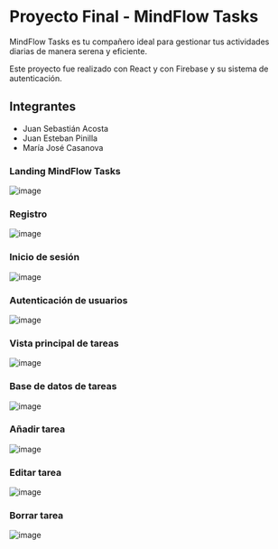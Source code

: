 # Proyecto Final - MindFlow Tasks
MindFlow Tasks es tu compañero ideal para gestionar tus actividades diarias de manera serena y eficiente. 

Este proyecto fue realizado con React y con Firebase y su sistema de autenticación.


## Integrantes

- Juan Sebastián Acosta
- Juan Esteban Pinilla
- María José Casanova

### Landing MindFlow Tasks

![image](https://github.com/pinillajuanes/CRUD-Firebase-ReactJS/assets/91903899/ece5dff9-7be4-4383-b290-116e8ebb1362)

### Registro

![image](https://github.com/pinillajuanes/CRUD-Firebase-ReactJS/assets/91903899/6586f3b2-5d3d-4f75-b57d-7fac08ba50b0)

### Inicio de sesión

![image](https://github.com/pinillajuanes/CRUD-Firebase-ReactJS/assets/91903899/1ddc236e-c291-416e-b225-f74ee7a94d1a)

### Autenticación de usuarios

![image](https://github.com/pinillajuanes/CRUD-Firebase-ReactJS/assets/91903899/792a9fee-57b1-4b92-bbc1-a610ef7f9b16)

### Vista principal de tareas

![image](https://github.com/pinillajuanes/CRUD-Firebase-ReactJS/assets/91903899/f95185f8-9b6d-4193-ba62-eb983b68fdb5)

### Base de datos de tareas

![image](https://github.com/pinillajuanes/CRUD-Firebase-ReactJS/assets/91903899/0fa2ce13-f8fa-4301-a49f-e3ba929983c8)

### Añadir tarea

![image](https://github.com/pinillajuanes/CRUD-Firebase-ReactJS/assets/91903899/9e63efa3-088c-4b0b-b8be-7d792e37e68a)

### Editar tarea

![image](https://github.com/pinillajuanes/CRUD-Firebase-ReactJS/assets/91903899/56bd3eac-c15a-4c1a-84d8-2fa28c3bb40c)

### Borrar tarea

![image](https://github.com/pinillajuanes/CRUD-Firebase-ReactJS/assets/91903899/e92d58e3-c21c-4d75-a4b1-eec20a26e8c6)

